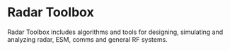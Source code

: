 # Radar Toolbox
Radar Toolbox includes algorithms and tools for designing, simulating and analyzing radar, ESM, comms and general RF systems.
